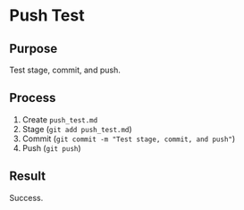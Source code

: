 # Push Test

## Purpose

Test stage, commit, and push.

## Process

1. Create `push_test.md`
2. Stage (`git add push_test.md`)
3. Commit (`git commit -m "Test stage, commit, and push"`)
4. Push (`git push`)

## Result

Success.